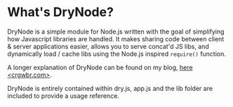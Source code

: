 # What's DryNode?

DryNode is a simple module for Node.js written with the goal of simplifying how Javascript libraries are handled.  It makes sharing code between client & server applications easier, allows you to serve concat'd JS libs, and dynamically load / cache libs  using the Node.js inspired `require()` function.

A longer explanation of DryNode can be found on my blog, [here <crgwbr.com>](http://crgwbr.com/details/31/keeping-things-dry-with-node-js/).

DryNode is entirely contained within dry.js, app.js and the lib folder are included to provide a usage reference.